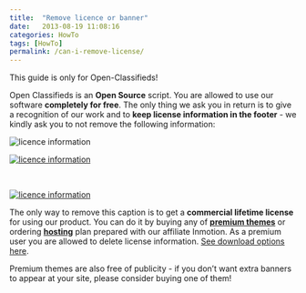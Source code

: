 ```yaml
---
title:  "Remove licence or banner"
date:   2013-08-19 11:08:16
categories: HowTo
tags: [HowTo]
permalink: /can-i-remove-license/
---
```

<div class="alert alert-warning">
<strong><i class="glyphicon glyphicon-warning-sign"></i> </strong> This guide is only for Open-Classifieds!
</div>

Open Classifieds is an **Open Source** script. You are allowed to use our software **completely for free**. The only thing we ask you in return is to give a recognition of our work and to **keep license information in the footer** \- we kindly ask you to not remove the following information:

![licence information](//open-classifieds.com/wp-content/uploads/2013/08/licence-inforamtion.png)

[![licence information](//i0.wp.com/open-classifieds.com/wp-content/uploads/2013/08/default-homepage.png?fit=512%2C512)](http://open-classifieds.com/2013/08/19/can-i-remove-license/default-homepage/)

<br>

[![licence information](//i1.wp.com/open-classifieds.com/wp-content/uploads/2014/01/admin-panel.png?fit=512%2C512)](http://open-classifieds.com/2013/08/19/can-i-remove-license/admin-panel-2/)

The only way to remove this caption is to get a **commercial lifetime license** for using our product. You can do it by buying any of **[premium themes](http://open-classifieds.com/market/)** or ordering **[hosting](http://open-classifieds.com/hosting/)** plan prepared with our affiliate Inmotion. As a premium user you are allowed to delete license information. [See download options here](http://open-classifieds.com/download/).

Premium themes are also free of publicity - if you don’t want extra banners to appear at your site, please consider buying one of them!

